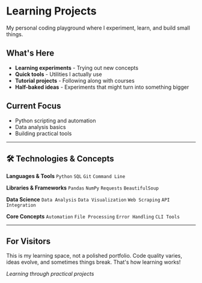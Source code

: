 # Learning Projects

My personal coding playground where I experiment, learn, and build small things.

## What's Here
- **Learning experiments** - Trying out new concepts
- **Quick tools** - Utilities I actually use  
- **Tutorial projects** - Following along with courses
- **Half-baked ideas** - Experiments that might turn into something bigger

## Current Focus
- Python scripting and automation
- Data analysis basics
- Building practical tools

---

## 🛠️ Technologies & Concepts

**Languages & Tools**
`Python` `SQL` `Git` `Command Line`

**Libraries & Frameworks** 
`Pandas` `NumPy` `Requests` `BeautifulSoup`

**Data Science**
`Data Analysis` `Data Visualization` `Web Scraping` `API Integration`

**Core Concepts**
`Automation` `File Processing` `Error Handling` `CLI Tools`

---

## For Visitors
This is my learning space, not a polished portfolio. Code quality varies, ideas evolve, and sometimes things break. That's how learning works!

*Learning through practical projects*
